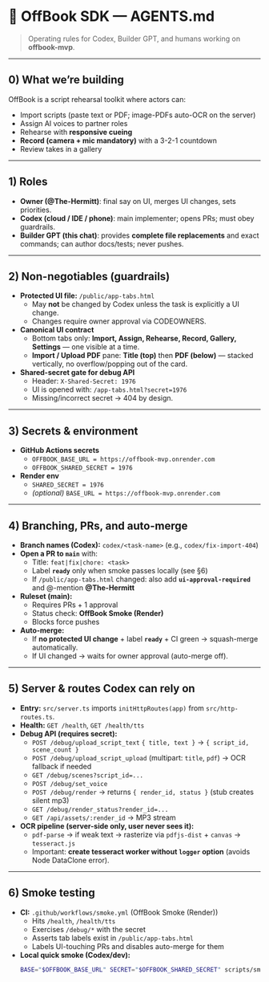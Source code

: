 # 🤖 OffBook SDK — AGENTS.md
> Operating rules for Codex, Builder GPT, and humans working on **offbook-mvp**.

---

## 0) What we’re building
OffBook is a script rehearsal toolkit where actors can:
- Import scripts (paste text or PDF; image-PDFs auto-OCR on the server)
- Assign AI voices to partner roles
- Rehearse with **responsive cueing**
- **Record (camera + mic mandatory)** with a 3-2-1 countdown
- Review takes in a gallery

---

## 1) Roles
- **Owner (@The-Hermitt)**: final say on UI, merges UI changes, sets priorities.
- **Codex (cloud / IDE / phone)**: main implementer; opens PRs; must obey guardrails.
- **Builder GPT (this chat)**: provides **complete file replacements** and exact commands; can author docs/tests; never pushes.

---

## 2) Non-negotiables (guardrails)
- **Protected UI file:** `/public/app-tabs.html`
  - May **not** be changed by Codex unless the task is explicitly a UI change.
  - Changes require owner approval via CODEOWNERS.
- **Canonical UI contract**
  - Bottom tabs only: **Import, Assign, Rehearse, Record, Gallery, Settings** — one visible at a time.
  - **Import / Upload PDF** pane: **Title (top)** then **PDF (below)** — stacked vertically, no overflow/popping out of the card.
- **Shared-secret gate for debug API**
  - Header: `X-Shared-Secret: 1976`
  - UI is opened with: `/app-tabs.html?secret=1976`
  - Missing/incorrect secret → 404 by design.

---

## 3) Secrets & environment
- **GitHub Actions secrets**
  - `OFFBOOK_BASE_URL = https://offbook-mvp.onrender.com`
  - `OFFBOOK_SHARED_SECRET = 1976`
- **Render env**
  - `SHARED_SECRET = 1976`
  - *(optional)* `BASE_URL = https://offbook-mvp.onrender.com`

---

## 4) Branching, PRs, and auto-merge
- **Branch names (Codex):** `codex/<task-name>` (e.g., `codex/fix-import-404`)
- **Open a PR to `main`** with:
  - Title: `feat|fix|chore: <task>`
  - Label **`ready`** only when smoke passes locally (see §6)
  - If `/public/app-tabs.html` changed: also add **`ui-approval-required`** and @-mention **@The-Hermitt**
- **Ruleset (main):**
  - Requires PRs + 1 approval
  - Status check: **OffBook Smoke (Render)**
  - Blocks force pushes
- **Auto-merge:**
  - If **no protected UI change** + label **`ready`** + CI green → squash-merge automatically.
  - If UI changed → waits for owner approval (auto-merge off).

---

## 5) Server & routes Codex can rely on
- **Entry:** `src/server.ts` imports `initHttpRoutes(app)` from `src/http-routes.ts`.
- **Health:** `GET /health`, `GET /health/tts`
- **Debug API (requires secret):**
  - `POST /debug/upload_script_text` `{ title, text }` → `{ script_id, scene_count }`
  - `POST /debug/upload_script_upload` (multipart: `title`, `pdf`) → OCR fallback if needed
  - `GET /debug/scenes?script_id=...`
  - `POST /debug/set_voice`
  - `POST /debug/render` → returns `{ render_id, status }` (stub creates silent mp3)
  - `GET /debug/render_status?render_id=...`
  - `GET /api/assets/:render_id` → MP3 stream
- **OCR pipeline (server-side only, user never sees it):**
  - `pdf-parse` → if weak text → rasterize via `pdfjs-dist` + `canvas` → `tesseract.js`
  - Important: **create tesseract worker without `logger` option** (avoids Node DataClone error).

---

## 6) Smoke testing
- **CI:** `.github/workflows/smoke.yml` (OffBook Smoke (Render))
  - Hits `/health`, `/health/tts`
  - Exercises `/debug/*` with the secret
  - Asserts tab labels exist in `/public/app-tabs.html`
  - Labels UI-touching PRs and disables auto-merge for them
- **Local quick smoke (Codex/dev):**
  ```bash
  BASE="$OFFBOOK_BASE_URL" SECRET="$OFFBOOK_SHARED_SECRET" scripts/smoke-debug.sh
